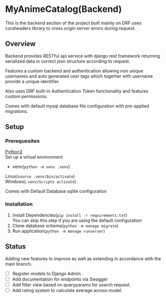 # MyAnimeCatalog(Backend)

This is the backend section of the project built mainly on DRF
uses corsheaders library to cross origin server errors during request.

## Overview
Backend provides RESTful api service with django rest framework
returning serialized data in correct json structure according to request.

Features a custom backend and authentication allowing non unique usernames
and auto generated user tags which together with username provide a unique 
identifier.  

Also uses DRF built-in Authentication Token functionality and features custom permissions. 

Comes with default mysql database file configuration with pre-applied migrations.  


## Setup


### Prerequesites
[Python3](https://www.python.org/downloads/)  
Set up a virtual environment  
* venv(```python -m venv .venv```)  

Linux(```source .venv/bin/activate```)  
Windows(```.venv/Scripts activate```)  

Comes with Default Database sqlite configuration  

### Installation
1. Install Dependencies(```pip install -r requirements.txt```)  
You can skip this step if you are using the default configuration  
2. Clone database schema(```python -m manage migrate```)  
3. Run application(```python -m manage runserver```)


## Status
Adding new features to improve as well as extending in accordance with the main branch.
- [ ] Register models to Django Admin.
- [ ] Add documentation for endpoints via Swagger
- [ ] Add filter view based on queryparams for search request.
- [ ] Add rating system to calculate average across model.